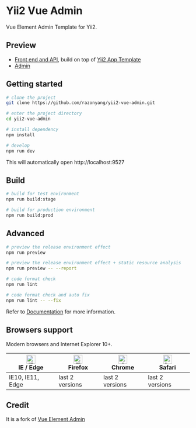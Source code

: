 Yii2 Vue Admin
==============

Vue Element Admin Template for Yii2.

Preview
-------

- [Front end and API](https://yii.razon.xyz), build on top of [Yii2 App Template](https://github.com/razonyang/yii2-app-template)
- [Admin](https://admin.yii.razon.xyz)

Getting started
---------------

```bash
# clone the project
git clone https://github.com/razonyang/yii2-vue-admin.git

# enter the project directory
cd yii2-vue-admin

# install dependency
npm install

# develop
npm run dev
```

This will automatically open http://localhost:9527

Build
-----

```bash
# build for test environment
npm run build:stage

# build for production environment
npm run build:prod
```

Advanced
--------

```bash
# preview the release environment effect
npm run preview

# preview the release environment effect + static resource analysis
npm run preview -- --report

# code format check
npm run lint

# code format check and auto fix
npm run lint -- --fix
```

Refer to [Documentation](https://panjiachen.github.io/vue-element-admin-site/guide/essentials/deploy.html) for more information.

Browsers support
----------------

Modern browsers and Internet Explorer 10+.

| [<img src="https://raw.githubusercontent.com/alrra/browser-logos/master/src/edge/edge_48x48.png" alt="IE / Edge" width="24px" height="24px" />](https://godban.github.io/browsers-support-badges/)</br>IE / Edge | [<img src="https://raw.githubusercontent.com/alrra/browser-logos/master/src/firefox/firefox_48x48.png" alt="Firefox" width="24px" height="24px" />](https://godban.github.io/browsers-support-badges/)</br>Firefox | [<img src="https://raw.githubusercontent.com/alrra/browser-logos/master/src/chrome/chrome_48x48.png" alt="Chrome" width="24px" height="24px" />](https://godban.github.io/browsers-support-badges/)</br>Chrome | [<img src="https://raw.githubusercontent.com/alrra/browser-logos/master/src/safari/safari_48x48.png" alt="Safari" width="24px" height="24px" />](https://godban.github.io/browsers-support-badges/)</br>Safari |
| --------- | --------- | --------- | --------- |
| IE10, IE11, Edge| last 2 versions| last 2 versions| last 2 versions

Credit
------

It is a fork of [Vue Element Admin](https://github.com/PanJiaChen/vue-element-admin)
